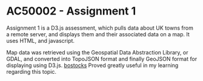 # AC50002 - Assignment 1

Assignment 1 is a D3.js assessment, which pulls data about UK towns from a remote server, and displays them and their associated data on a map. It uses HTML, and javascript.

Map data was retrieved using the Geospatial Data Abstraction Library, or GDAL, and converted into TopoJSON format and finally GeoJSON format for displaying using D3.js. [bostocks](https://bost.ocks.org/mike/map/) Proved greatly useful in my learning regarding this topic.
